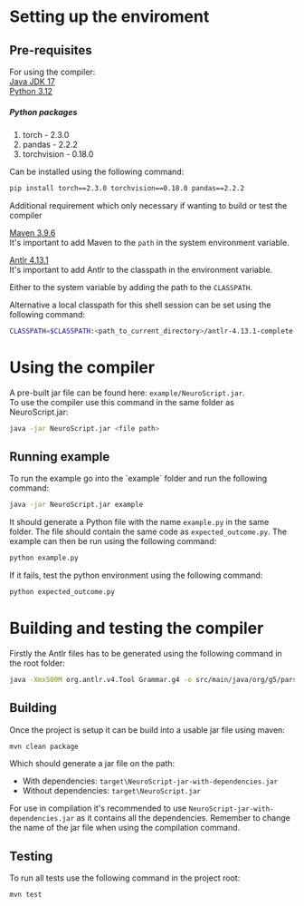# Setting up the enviroment

## Pre-requisites

For using the compiler:\
[Java JDK 17](https://www.oracle.com/java/technologies/downloads/#java17)\
[Python 3.12](https://www.python.org/downloads/release/python-3123/)

##### Python packages

1. torch - 2.3.0
2. pandas - 2.2.2
3. torchvision - 0.18.0

Can be installed using the following command:

```bash
pip install torch==2.3.0 torchvision==0.18.0 pandas==2.2.2
```

Additional requirement which only necessary if wanting to build or test the compiler

[Maven 3.9.6](https://dlcdn.apache.org/maven/maven-3/3.9.6/binaries/)\
It's important to add Maven to the ```path``` in the system environment variable.

[Antlr 4.13.1](https://github.com/antlr/website-antlr4/blob/gh-pages/download/antlr-4.13.1-complete.jar)\
It's important to add Antlr to the classpath in the environment variable.

Either to the system variable by adding the path to the ```CLASSPATH```.

Alternative a local classpath for this shell session can be set using the following command:

```bash
CLASSPATH=$CLASSPATH:<path_to_current_directory>/antlr-4.13.1-complete.jar
```

# Using the compiler

A pre-built jar file can be found here: `example/NeuroScript.jar`.\
To use the compiler use this command in the same folder as NeuroScript.jar:

```bash
java -jar NeuroScript.jar <file path>
```

## Running example

To run the example go into the ´example´ folder and run the following command:

```bash
java -jar NeuroScript.jar example
```

It should generate a Python file with the name `example.py` in the same folder. The file should contain the same code
as ```expected_outcome.py```.
The example can then be run using the following command:

```bash
python example.py
```

If it fails, test the python environment using the following command:

```bash
python expected_outcome.py
```

# Building and testing the compiler

Firstly the Antlr files has to be generated using the following command in the root folder:

```bash
java -Xmx500M org.antlr.v4.Tool Grammar.g4 -o src/main/java/org/g5/parser -package org.g5.parser -visitor
```

## Building

Once the project is setup it can be build into a usable jar file using maven:

```bash
mvn clean package
```

Which should generate a jar file on the path:

* With dependencies: `target\NeuroScript-jar-with-dependencies.jar`
* Without dependencies: `target\NeuroScript.jar`

For use in compilation it's recommended to use `NeuroScript-jar-with-dependencies.jar` as it contains all the
dependencies. Remember to change the name of the jar file when using the compilation command.

## Testing

To run all tests use the following command in the project root:

```bash
mvn test
```
